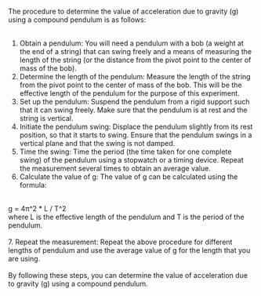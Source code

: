The procedure to determine the value of acceleration due to gravity (g) using a compound pendulum is as follows:<br><br>
1. Obtain a pendulum: You will need a pendulum with a bob (a weight at the end of a string) that can swing freely and a means of measuring the length of the string (or the distance from the pivot point to the center of mass of the bob).
2. Determine the length of the pendulum: Measure the length of the string from the pivot point to the center of mass of the bob. This will be the effective length of the pendulum for the purpose of this experiment.
3. Set up the pendulum: Suspend the pendulum from a rigid support such that it can swing freely. Make sure that the pendulum is at rest and the string is vertical.
4. Initiate the pendulum swing: Displace the pendulum slightly from its rest position, so that it starts to swing. Ensure that the pendulum swings in a vertical plane and that the swing is not damped.
5. Time the swing: Time the period (the time taken for one complete swing) of the pendulum using a stopwatch or a timing device. Repeat the measurement several times to obtain an average value.
6. Calculate the value of g: The value of g can be calculated using the formula:<br><br>

g = 4π^2 * L / T^2
<br>
where L is the effective length of the pendulum and T is the period of the pendulum.<br><br>
7. Repeat the measurement: Repeat the above procedure for different lengths of pendulum and use the average value of g for the length that you are using.<br><br>
By following these steps, you can determine the value of acceleration due to gravity (g) using a compound pendulum.
